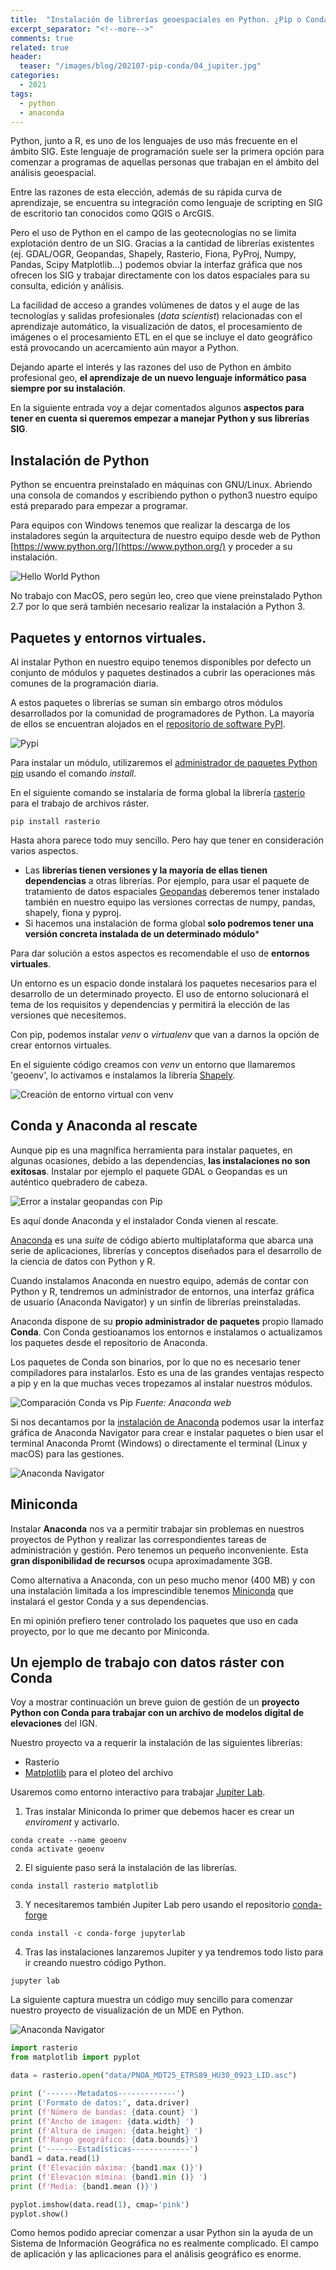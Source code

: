```yaml
---
title:  "Instalación de librerías geoespaciales en Python. ¿Pip o Conda?"
excerpt_separator: "<!--more-->"
comments: true
related: true
header:
  teaser: "/images/blog/202107-pip-conda/04_jupiter.jpg" 
categories: 
  - 2021
tags:
  - python
  - anaconda
---
```


Python, junto a R, es uno de los lenguajes de uso más frecuente en el ámbito SIG. Este lenguaje de programación suele ser la primera opción para comenzar a programas de aquellas personas que trabajan en el ámbito del análisis geoespacial. 
<!--more-->

Entre las razones de esta elección, además de su rápida curva de aprendizaje, se encuentra su integración como lenguaje de scripting en SIG de escritorio tan conocidos como QGIS o ArcGIS.

Pero el uso de Python en el campo de las geotecnologías no se limita explotación dentro de un SIG. Gracias a la cantidad de librerías existentes (ej. GDAL/OGR, Geopandas,  Shapely, Rasterio, Fiona, PyProj, Numpy, Pandas, Scipy Matplotlib…) podemos obviar la interfaz gráfica que nos ofrecen los SIG y trabajar directamente con los datos espaciales para su consulta, edición y análisis. 

La facilidad de acceso a grandes volúmenes de datos y el auge de las tecnologías y salidas profesionales (*data scientist*) relacionadas con el aprendizaje automático, la visualización de datos, el procesamiento de imágenes o el procesamiento ETL en el que se incluye el dato geográfico está provocando un acercamiento aún mayor a Python.

Dejando aparte el interés y las razones del uso de Python en ámbito profesional geo, **el aprendizaje de un nuevo lenguaje informático pasa siempre por su instalación**. 

En la siguiente entrada voy a dejar comentados algunos **aspectos para tener en cuenta si queremos empezar a manejar Python y sus librerías SIG**.

## Instalación de Python

Python se encuentra preinstalado en máquinas con GNU/Linux. Abriendo una consola de comandos y escribiendo python  o python3 nuestro equipo está preparado para empezar a programar.

Para equipos con Windows tenemos que realizar la descarga de los instaladores según la arquitectura de nuestro equipo desde web de Python [https://www.python.org/](https://www.python.org/) y proceder a su instalación.

![Hello World Python](/images/blog/202107-pip-conda/00_python_hellworld.jpg)

No trabajo con MacOS, pero según leo, creo que viene  preinstalado Python 2.7 por lo que será también necesario realizar la instalación a Python 3.

## Paquetes y entornos virtuales.

Al instalar Python en nuestro equipo tenemos disponibles por defecto un conjunto de módulos y paquetes destinados a cubrir las operaciones más comunes de la programación diaria.

A estos paquetes o librerías se suman sin embargo otros módulos desarrollados por la comunidad de programadores de Python. La mayoría de ellos se encuentran alojados en el [repositorio de software PyPI](https://pypi.org/).

![Pypi](/images/blog/202107-pip-conda/01_pypi_gdal.jpg)
 
Para instalar un módulo, utilizaremos el [administrador de paquetes Python pip](https://es.wikipedia.org/wiki/Pip_(administrador_de_paquetes)) usando el comando *install*.

En el siguiente comando se instalaría de forma global la librería [rasterio](https://rasterio.readthedocs.io/en/latest/) para el trabajo de archivos ráster.

```
pip install rasterio
```

Hasta ahora parece todo muy sencillo. Pero hay que tener en consideración varios aspectos.

- Las **librerías tienen versiones y la mayoría de ellas tienen dependencias** a otras librerías. Por ejemplo, para usar el paquete de tratamiento de datos espaciales [Geopandas]( https://geopandas.org/) deberemos tener instalado también en nuestro equipo las versiones correctas de numpy, pandas, shapely, fiona y pyproj.
- Si hacemos una instalación de forma global **solo podremos tener una versión concreta instalada de un determinado módulo***

Para dar solución a estos aspectos es recomendable el uso de **entornos virtuales**.

Un entorno es un espacio donde instalará los paquetes necesarios para el desarrollo de un determinado proyecto. El uso de entorno solucionará el tema de los requisitos y dependencias y permitirá la elección de las versiones que necesitemos.

Con pip, podemos instalar *venv* o *virtualenv* que van a darnos la opción de crear entornos virtuales.

En el siguiente código creamos con *venv* un entorno que llamaremos 'geoenv', lo activamos e instalamos la librería [Shapely](https://pypi.org/project/Shapely/).

![Creación de entorno virtual con venv](/images/blog/202107-pip-conda/02_venv.jpg)

## Conda y Anaconda al rescate

Aunque pip es una magnífica herramienta para instalar paquetes, en algunas ocasiones, debido a las dependencias, **las instalaciones no son exitosas**. Instalar por ejemplo el paquete GDAL o Geopandas es un auténtico quebradero de cabeza.

![Error a instalar geopandas con Pip](/images/blog/202107-pip-conda/03_error_geopandas.jpg)
 
Es aquí donde Anaconda y el instalador Conda vienen al rescate.

[Anaconda](https://www.anaconda.com/)  es una *suite* de código abierto multiplataforma que abarca una serie de aplicaciones, librerías y conceptos diseñados para el desarrollo de la ciencia de datos con Python y R.

Cuando instalamos Anaconda en nuestro equipo, además de contar con Python y R, tendremos un administrador de entornos, una interfaz gráfica de usuario (Anaconda Navigator) y un sinfín de librerías preinstaladas.

Anaconda dispone de su **propio administrador de paquetes** propio llamado **Conda**. Con Conda gestioanamos los entornos e instalamos o actualizamos los paquetes desde el repositorio de Anaconda. 

Los paquetes de Conda son binarios, por lo que no es necesario tener compiladores para instalarlos. Esto es una de las grandes ventajas respecto a pip y en la que muchas veces tropezamos al instalar nuestros módulos.

![Comparación Conda vs Pip](/images/blog/202107-pip-conda/comparación_conda_pip.jpg)
*Fuente: Anaconda web*

Si nos decantamos por la [instalación de Anaconda](https://www.anaconda.com/products/individual) podemos usar la interfaz gráfica de Anaconda Navigator para crear e instalar paquetes o bien usar el terminal Anaconda Promt (Windows) o directamente el terminal (Linux y macOS) para las gestiones.

![Anaconda Navigator ](/images/blog/202107-pip-conda/anaconda_navigator.png)

## Miniconda

Instalar **Anaconda** nos va a permitir trabajar sin problemas en nuestros proyectos de Python y realizar las correspondientes tareas de administración y gestión. Pero tenemos un pequeño inconveniente. Esta **gran disponibilidad de recursos** ocupa aproximadamente 3GB.

Como alternativa a Anaconda, con un peso mucho menor (400 MB) y con una instalación limitada a los imprescindible tenemos [Miniconda](https://docs.conda.io/en/latest/miniconda.html)  que instalará el gestor Conda y a sus dependencias.

En mi opinión prefiero tener controlado los paquetes que uso en cada proyecto, por lo que me decanto por Miniconda.

## Un ejemplo de trabajo con datos ráster con Conda

Voy a mostrar continuación un breve guion de gestión de un **proyecto Python con Conda para trabajar con un archivo de modelos digital de elevaciones** del IGN. 

Nuestro proyecto va a requerir la instalación de las siguientes librerías:

-	Rasterio
-	[Matplotlib](https://matplotlib.org/) para el ploteo del archivo

Usaremos  como entorno interactivo para trabajar [Jupiter Lab](https://jupyter.org/).

1. Tras instalar Miniconda lo primer que debemos hacer es crear un *enviroment* y activarlo.
  
```
conda create --name geoenv
conda activate geoenv
```

2. El siguiente paso será la instalación de las librerías. 

```
conda install rasterio matplotlib 
```

3. Y necesitaremos también Jupiter Lab pero usando el repositorio [conda-forge](https://conda-forge.org/)

```
conda install -c conda-forge jupyterlab
```

4. Tras las instalaciones lanzaremos Jupiter y ya tendremos todo listo para ir creando nuestro código Python.

```
jupyter lab
```

La siguiente captura muestra un código muy sencillo para comenzar nuestro proyecto de visualización de un MDE en Python.

![Anaconda Navigator ](/images/blog/202107-pip-conda/04_jupiter.jpg)

```python
import rasterio
from matplotlib import pyplot

data = rasterio.open("data/PNOA_MDT25_ETRS89_HU30_0923_LID.asc")

print ('-------Metadatos-------------')
print ('Formato de datos:', data.driver)
print (f'Número de bandas: {data.count} ')
print (f'Ancho de imagen: {data.width} ')
print (f'Altura de imagen: {data.height} ')
print (f'Rango geográfico: {data.bounds}')
print ('-------Estadísticas-------------')
band1 = data.read(1)
print (f'Elevación máxima: {band1.max ()}')
print (f'Elevación mímina: {band1.min ()} ')
print (f'Media: {band1.mean ()}')

pyplot.imshow(data.read(1), cmap='pink')
pyplot.show()
```
Como hemos podido apreciar comenzar a usar Python sin la ayuda de un Sistema de Información Geográfica no es realmente complicado. El campo de aplicación y las aplicaciones para el análisis geográfico es enorme.